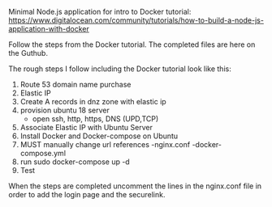 Minimal Node.js application for intro to Docker tutorial: https://www.digitalocean.com/community/tutorials/how-to-build-a-node-js-application-with-docker

Follow the steps from the Docker tutorial. The completed files are here on the Guthub. 

The rough steps I follow including the Docker tutorial look like this:

1. Route 53 domain name purchase
2. Elastic IP
3. Create A records in dnz zone with elastic ip
4. provision ubuntu 18 server
	- open ssh, http, https, DNS (UPD,TCP)
5. Associate Elastic IP with Ubuntu Server
6. Install Docker and Docker-compose on Ubuntu
7. MUST manually change url references
  -nginx.conf
	-docker-compose.yml
8. run sudo docker-compose up -d
9. Test

When the steps are completed uncomment the lines in the nginx.conf file in order to add the login page and the securelink.

